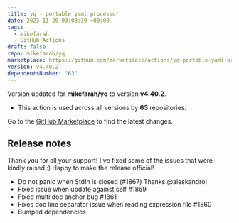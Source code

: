 ```yaml
---
title: yq - portable yaml processor
date: 2023-11-20 03:08:39 +00:00
tags:
  - mikefarah
  - GitHub Actions
draft: false
repo: mikefarah/yq
marketplace: https://github.com/marketplace/actions/yq-portable-yaml-processor
version: v4.40.2
dependentsNumber: "63"
---
```



Version updated for **mikefarah/yq** to version **v4.40.2**.
- This action is used across all versions by **63** repositories.

Go to the [GitHub Marketplace](https://github.com/marketplace/actions/yq-portable-yaml-processor) to find the latest changes.

## Release notes

Thank you for all your support! I've fixed some of the issues that were kindly raised :) Happy to make the release official!

- Do not panic when StdIn is closed (#1867) Thanks @aleskandro!
- Fixed issue when update against self #1869
- Fixed multi doc anchor bug #1861
- Fixes doc line separator issue when reading expression file #1860
- Bumped dependencies

